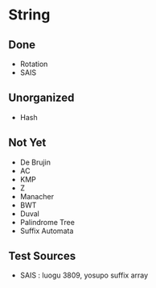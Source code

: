 # String
## Done
- Rotation
- SAIS
## Unorganized
- Hash
## Not Yet
- De Brujin
- AC
- KMP
- Z
- Manacher
- BWT
- Duval
- Palindrome Tree
- Suffix Automata

## Test Sources
- SAIS : luogu 3809, yosupo suffix array

